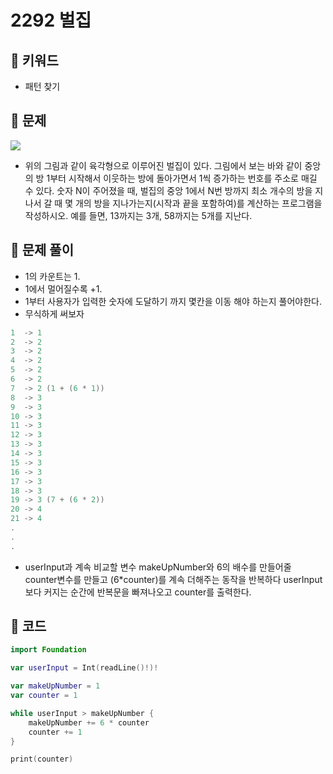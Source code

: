 # 2292 벌집

## 🍎 키워드
- 패턴 찾기

## 🍎 문제
![](https://i.imgur.com/lvdqvDI.png)
- 위의 그림과 같이 육각형으로 이루어진 벌집이 있다. 그림에서 보는 바와 같이 중앙의 방 1부터 시작해서 이웃하는 방에 돌아가면서 1씩 증가하는 번호를 주소로 매길 수 있다. 숫자 N이 주어졌을 때, 벌집의 중앙 1에서 N번 방까지 최소 개수의 방을 지나서 갈 때 몇 개의 방을 지나가는지(시작과 끝을 포함하여)를 계산하는 프로그램을 작성하시오. 예를 들면, 13까지는 3개, 58까지는 5개를 지난다.

## 🍎 문제 풀이
- 1의 카운트는 1.
- 1에서 멀어질수록 +1.
- 1부터 사용자가 입력한 숫자에 도달하기 까지 몇칸을 이동 해야 하는지 풀어야한다.
- 무식하게 써보자
```swift
1  -> 1
2  -> 2
3  -> 2
4  -> 2
5  -> 2
6  -> 2
7  -> 2 (1 + (6 * 1))
8  -> 3
9  -> 3
10 -> 3
11 -> 3
12 -> 3
13 -> 3
14 -> 3
15 -> 3
16 -> 3
17 -> 3
18 -> 3
19 -> 3 (7 + (6 * 2))
20 -> 4
21 -> 4
.
.
.
```
- userInput과 계속 비교할 변수 makeUpNumber와 6의 배수를 만들어줄 counter변수를 만들고 (6*counter)를 계속 더해주는 동작을 반복하다 userInput보다 커지는 순간에 반복문을 빠져나오고 counter를 출력한다.

## 🍎 코드
```swift
import Foundation

var userInput = Int(readLine()!)!

var makeUpNumber = 1
var counter = 1

while userInput > makeUpNumber {
    makeUpNumber += 6 * counter
    counter += 1
}

print(counter)
```
